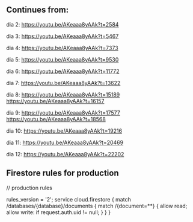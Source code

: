 ## Continues from:
dia 2: https://youtu.be/AKeaaa8yAAk?t=2584

dia 3: https://youtu.be/AKeaaa8yAAk?t=5467

dia 4: https://youtu.be/AKeaaa8yAAk?t=7373

dia 5: https://youtu.be/AKeaaa8yAAk?t=9530

dia 6: https://youtu.be/AKeaaa8yAAk?t=11772

dia 7: https://youtu.be/AKeaaa8yAAk?t=13622

dia 8:  https://youtu.be/AKeaaa8yAAk?t=15189
        https://youtu.be/AKeaaa8yAAk?t=16157

dia 9: https://youtu.be/AKeaaa8yAAk?t=17577
        https://youtu.be/AKeaaa8yAAk?t=18568

dia 10: https://youtu.be/AKeaaa8yAAk?t=19216

dia 11: https://youtu.be/AKeaaa8yAAk?t=20469

dia 12: https://youtu.be/AKeaaa8yAAk?t=22202





## Firestore rules for production
// production rules

rules_version = '2';
service cloud.firestore {
  match /databases/{database}/documents {
    match /{document=**} {
      allow read;
      allow write: if request.auth.uid != null;
    }
  }
}